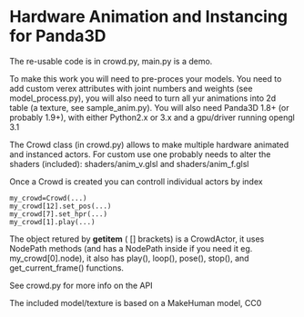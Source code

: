 # Hardware Animation and Instancing for Panda3D

The re-usable code is in crowd.py, main.py is a demo.

To make this work you will need to pre-proces your models. You need to add custom verex attributes with joint numbers and weights (see model_process.py), you will also need to turn all yur animations into 2d table (a texture, see sample_anim.py).
You will also need Panda3D 1.8+ (or probably 1.9+), with either Python2.x or 3.x and a gpu/driver running opengl 3.1 

The Crowd class (in crowd.py) allows to make multiple hardware animated and instanced actors.
For custom use one probably needs to alter the shaders (included):
shaders/anim_v.glsl and shaders/anim_f.glsl

Once a Crowd is created you can controll individual actors by index
```
my_crowd=Crowd(...)
my_crowd[12].set_pos(...)
my_crowd[7].set_hpr(...)
my_crowd[1].play(...)
```
The object retured by __getitem__ ( [] brackets) is a CrowdActor,
it uses NodePath methods (and has a NodePath inside if you need it
eg. my_crowd[0].node), it also has play(), loop(), pose(), stop(),
and get_current_frame() functions.

See crowd.py for more info on the API

The included model/texture is based on a MakeHuman model, CC0
